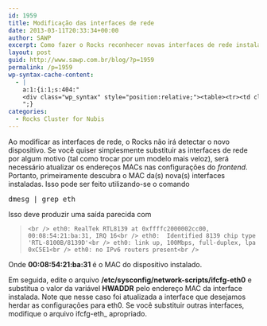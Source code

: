 ```yaml
---
id: 1959
title: Modificação das interfaces de rede
date: 2013-03-11T20:33:34+00:00
author: SAWP
excerpt: Como fazer o Rocks reconhecer novas interfaces de rede instaladas.
layout: post
guid: http://www.sawp.com.br/blog/?p=1959
permalink: /p=1959
wp-syntax-cache-content:
  - |
    a:1:{i:1;s:404:"
    <div class="wp_syntax" style="position:relative;"><table><tr><td class="code"><pre class="bash" style="font-family:monospace;"><span style="color: #c20cb9; font-weight: bold;">dmesg</span> <span style="color: #000000; font-weight: bold;">|</span> <span style="color: #c20cb9; font-weight: bold;">grep</span> eth</pre></td></tr></table><p class="theCode" style="display:none;">dmesg | grep eth</p></div>
    ";}
categories:
  - Rocks Cluster for Nubis
---
```

Ao modificar as interfaces de rede, o Rocks não irá detectar o novo dispositivo. Se você quiser simplesmente substituir as interfaces de rede por algum motivo (tal como trocar por um modelo mais veloz), será necessário atualizar os endereços MACs nas configurações do _frontend_. Portanto, primeiramente descubra o MAC da(s) nova(s) interfaces instaladas. Isso pode ser feito utilizando-se o comando

<pre lang="bash">dmesg | grep eth</pre>

Isso deve produzir uma saída parecida com

> `<br />
eth0: RealTek RTL8139 at 0xffffc2000002cc00, 00:08:54:21:ba:31, IRQ 16<br />
eth0:  Identified 8139 chip type 'RTL-8100B/8139D'<br />
eth0: link up, 100Mbps, full-duplex, lpa 0xC5E1<br />
eth0: no IPv6 routers present<br />
` 

Onde **00:08:54:21:ba:31** é o MAC do dispositivo instalado. 

Em seguida, edite o arquivo **/etc/sysconfig/network-scripts/ifcfg-eth0** e substitua o valor da variável **HWADDR** pelo endereço MAC da interface instalada. Note que nesse caso foi atualizada a interface que desejamos herdar as configurações para eth0. Se você substituir outras interfaces, modifique o arquivo ifcfg-eth_ apropriado.
